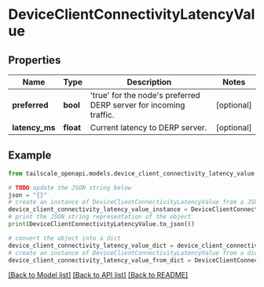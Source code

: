 # DeviceClientConnectivityLatencyValue


## Properties

Name | Type | Description | Notes
------------ | ------------- | ------------- | -------------
**preferred** | **bool** | &#39;true&#39; for the node&#39;s preferred DERP server for incoming traffic.  | [optional] 
**latency_ms** | **float** | Current latency to DERP server.  | [optional] 

## Example

```python
from tailscale_openapi.models.device_client_connectivity_latency_value import DeviceClientConnectivityLatencyValue

# TODO update the JSON string below
json = "{}"
# create an instance of DeviceClientConnectivityLatencyValue from a JSON string
device_client_connectivity_latency_value_instance = DeviceClientConnectivityLatencyValue.from_json(json)
# print the JSON string representation of the object
print(DeviceClientConnectivityLatencyValue.to_json())

# convert the object into a dict
device_client_connectivity_latency_value_dict = device_client_connectivity_latency_value_instance.to_dict()
# create an instance of DeviceClientConnectivityLatencyValue from a dict
device_client_connectivity_latency_value_from_dict = DeviceClientConnectivityLatencyValue.from_dict(device_client_connectivity_latency_value_dict)
```
[[Back to Model list]](../README.md#documentation-for-models) [[Back to API list]](../README.md#documentation-for-api-endpoints) [[Back to README]](../README.md)


